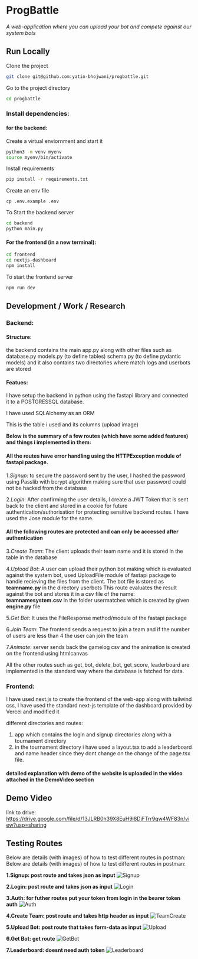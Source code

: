 

# ProgBattle

*A web-application where you can upload your bot and compete against our system bots*


## Run Locally

Clone the project

```bash
git clone git@github.com:yatin-bhojwani/progbattle.git
```

Go to the project directory

```bash
cd progbattle
```

### Install dependencies:
#### for the backend:
Create a virtual enviornment and start it

```bash
python3 -m venv myenv
source myenv/bin/activate
```
Install requirements
```bash
pip install -r requirements.txt
```
Create an env file
```
cp .env.example .env
```
To Start the backend server

```bash
cd backend
python main.py
```
#### For the frontend (in a new terminal):

```bash
cd frontend
cd nextjs-dashboard
npm install
  ```
To start the frontend server
```bash
npm run dev
```





## Development / Work / Research

### Backend:
#### Structure:
the backend contains the main app.py along with other files such as database.py models.py (to define tables) schema.py (to define pydantic models) and it also contains two directories where match logs and userbots are stored


#### Featues:
I have setup the backend in python using the fastapi library and connected it to a POSTGRESSQL database.

I have used SQLAlchemy as an ORM 

This is the table i used and its columns (upload image)

 
**Below is the summary of a few routes (which have some added features) and things i implemented in them:**

#### All the routes have error handling using the HTTPException module of fastapi package.

1.*Signup*: to secure the password sent by the user, I hashed the password using Passlib with bcrypt algorithm making sure that user password could not be hacked from the database

2.*Login*: After confirming the user details, I create a JWT Token that is sent back to the client and stored in a cookie for future authentication/authorisation for protecting sensitive backend routes. I have used the Jose module for the same.

#### All the following routes are protected and can only be accessed after authentication 

3.*Create Team*: The client uploads their team name and it is stored in the table in the database

4.*Upload Bot*: A user can upload their python bot making which is evaluated against the system bot, used UploadFile module of fastapi package to handle recieving the files from the client. The bot file is stored as **teamname.py** in the directory userbots This route evaluates the result against the bot and stores it in a csv file of the name: **teamnamesystem.csv** in the folder usermatches which is created by given **engine.py** file

5.*Get Bot*: It uses the FileResponse method/module of the fastapi package

6.*Join Team*: The frontend sends a request to join a team and if the number of users are less than 4 the user can join the team

7.*Animate*: server sends back the gamelog csv and the animation is created on the frontend using htmlcanvas

All the other routes such as get_bot, delete_bot, get_score, leaderboard are implemented in the standard way where the database is fetched for data.



### Frontend:

I have used next.js to create the frontend of the web-app along with tailwind css, I have used the standard next-js template of the dashboard provided by Vercel and modified it

different directories and routes:
1. app which contains the login and signup directories along with a tournament directory
2. in the tournament directory i have used a layout.tsx to add a leaderboard and name header since they dont change on the change of the page.tsx file. 

#### detailed explanation with demo of the website is uploaded in the video attached in the DemoVideo section

## Demo Video 
link to drive: https://drive.google.com/file/d/13JLRB0h39X8EuH9i8DjFTrr9qw4WF83n/view?usp=sharing
## Testing Routes
Below are details (with images) of how to test different routes in postman: 
Below are details (with images) of how to test different routes in postman: 

**1.Signup: post route and takes json as input**
![Signup](/assets/signup_route.png)

**2.Login: post route and takes json as input**
![Login](/assets/login_route.png)

**3.Auth: for futher routes put your token from login in the bearer token auth**
![Auth](/assets/authexample.png)

**4.Create Team: post route and takes http header as input**
![TeamCreate](/assets/teamcreate_route.png)

**5.Upload Bot: post route that takes form-data as input**
![Upload](/assets/uploadbot_route.png)

**6.Get Bot: get route**
![GetBot](/assets/getbot_route.png)

**7.Leaderboard: doesnt need auth token**
![Leaderboard](/assets/leaderboard_route.png)




